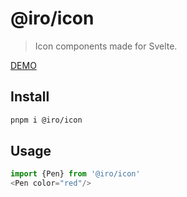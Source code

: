 # @iro/icon
> Icon components made for Svelte.

[DEMO](https://svelte.dev/repl/9908a493d0e6418b9b193a5ac2e90d5c?version=3.59.1)

## Install
```bash
pnpm i @iro/icon
```

## Usage

```js
import {Pen} from '@iro/icon'
<Pen color="red"/>
```
